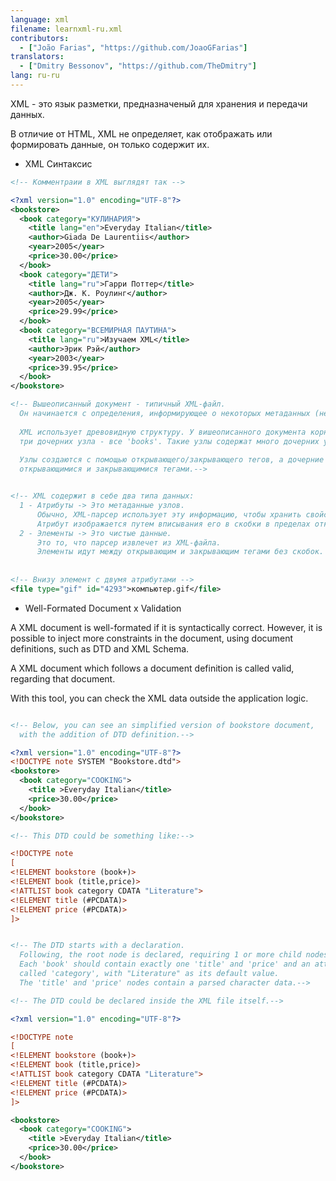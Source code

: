 ```yaml
---
language: xml
filename: learnxml-ru.xml
contributors:
  - ["João Farias", "https://github.com/JoaoGFarias"]
translators:
  - ["Dmitry Bessonov", "https://github.com/TheDmitry"]
lang: ru-ru
---
```


XML - это язык разметки, предназначеный для хранения и передачи данных.

В отличие от HTML, XML не определяет, как отображать или формировать данные, он только содержит их.

* XML Синтаксис

```xml
<!-- Комментраии в XML выглядят так -->

<?xml version="1.0" encoding="UTF-8"?>
<bookstore>
  <book category="КУЛИНАРИЯ">
    <title lang="en">Everyday Italian</title>
    <author>Giada De Laurentiis</author>
    <year>2005</year>
    <price>30.00</price>
  </book>
  <book category="ДЕТИ">
    <title lang="ru">Гарри Поттер</title>
    <author>Дж. К. Роулинг</author>
    <year>2005</year>
    <price>29.99</price>
  </book>
  <book category="ВСЕМИРНАЯ ПАУТИНА">
    <title lang="ru">Изучаем XML</title>
    <author>Эрик Рэй</author>
    <year>2003</year>
    <price>39.95</price>
  </book>
</bookstore>

<!-- Вышеописанный документ - типичный XML-файл.
  Он начинается с определения, информирующее о некоторых метаданных (необязательно).
  
  XML использует древовидную структуру. У вишеописанного документа корневой узел - 'bookstore', который содержит
  три дочерних узла - все 'books'. Такие узлы содержат много дочерних узлов и т.д. 
  
  Узлы создаются с помощью открывающего/закрывающего тегов, а дочерние - это узлы между
  открывающимися и закрывающимися тегами.-->


<!-- XML содержит в себе два типа данных:
  1 - Атрибуты -> Это метаданные узлов.
      Обычно, XML-парсер использует эту информацию, чтобы хранить свойства данных.
      Атрибут изображается путем вписывания его в скобки в пределах открывающегося тега
  2 - Элементы -> Это чистые данные.
      Это то, что парсер извлечет из XML-файла.
      Элементы идут между открывающим и закрывающим тегами без скобок. -->
      
  
<!-- Внизу элемент с двумя атрибутами -->
<file type="gif" id="4293">компьютер.gif</file>


```

* Well-Formated Document x Validation

A XML document is well-formated if it is syntactically correct.
However, it is possible to inject more constraints in the document,
using document definitions, such as DTD and  XML Schema.

A XML document which follows a document definition is called valid, 
regarding that document. 

With this tool, you can check the XML data outside the application logic.

```xml

<!-- Below, you can see an simplified version of bookstore document, 
  with the addition of DTD definition.-->

<?xml version="1.0" encoding="UTF-8"?>
<!DOCTYPE note SYSTEM "Bookstore.dtd">
<bookstore>
  <book category="COOKING">
    <title >Everyday Italian</title>
    <price>30.00</price>
  </book>
</bookstore>

<!-- This DTD could be something like:-->

<!DOCTYPE note
[
<!ELEMENT bookstore (book+)>
<!ELEMENT book (title,price)>
<!ATTLIST book category CDATA "Literature">
<!ELEMENT title (#PCDATA)>
<!ELEMENT price (#PCDATA)>
]>


<!-- The DTD starts with a declaration.
  Following, the root node is declared, requiring 1 or more child nodes 'book'.
  Each 'book' should contain exactly one 'title' and 'price' and an attribute
  called 'category', with "Literature" as its default value.
  The 'title' and 'price' nodes contain a parsed character data.-->

<!-- The DTD could be declared inside the XML file itself.-->

<?xml version="1.0" encoding="UTF-8"?>

<!DOCTYPE note
[
<!ELEMENT bookstore (book+)>
<!ELEMENT book (title,price)>
<!ATTLIST book category CDATA "Literature">
<!ELEMENT title (#PCDATA)>
<!ELEMENT price (#PCDATA)>
]>

<bookstore>
  <book category="COOKING">
    <title >Everyday Italian</title>
    <price>30.00</price>
  </book>
</bookstore>
```

